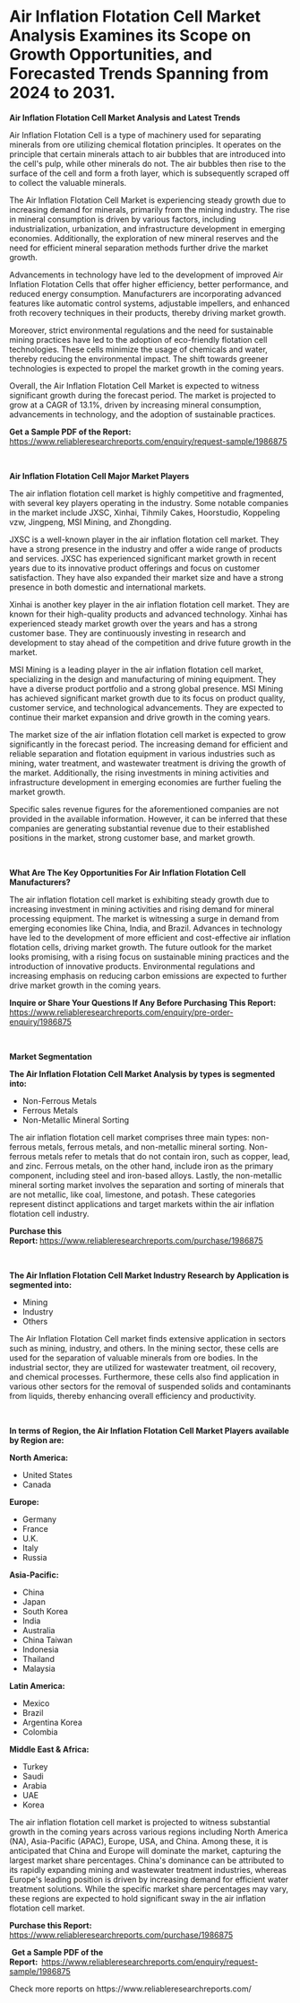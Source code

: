<p><h1>Air Inflation Flotation Cell Market Analysis Examines its Scope on Growth Opportunities, and Forecasted Trends Spanning from 2024 to 2031.</h1></p><p><strong>Air Inflation Flotation Cell Market Analysis and Latest Trends</strong></p>
<p><p>Air Inflation Flotation Cell is a type of machinery used for separating minerals from ore utilizing chemical flotation principles. It operates on the principle that certain minerals attach to air bubbles that are introduced into the cell's pulp, while other minerals do not. The air bubbles then rise to the surface of the cell and form a froth layer, which is subsequently scraped off to collect the valuable minerals.</p><p>The Air Inflation Flotation Cell Market is experiencing steady growth due to increasing demand for minerals, primarily from the mining industry. The rise in mineral consumption is driven by various factors, including industrialization, urbanization, and infrastructure development in emerging economies. Additionally, the exploration of new mineral reserves and the need for efficient mineral separation methods further drive the market growth.</p><p>Advancements in technology have led to the development of improved Air Inflation Flotation Cells that offer higher efficiency, better performance, and reduced energy consumption. Manufacturers are incorporating advanced features like automatic control systems, adjustable impellers, and enhanced froth recovery techniques in their products, thereby driving market growth.</p><p>Moreover, strict environmental regulations and the need for sustainable mining practices have led to the adoption of eco-friendly flotation cell technologies. These cells minimize the usage of chemicals and water, thereby reducing the environmental impact. The shift towards greener technologies is expected to propel the market growth in the coming years.</p><p>Overall, the Air Inflation Flotation Cell Market is expected to witness significant growth during the forecast period. The market is projected to grow at a CAGR of 13.1%, driven by increasing mineral consumption, advancements in technology, and the adoption of sustainable practices.</p></p>
<p><strong>Get a Sample PDF of the Report:&nbsp;</strong> <a href="https://www.reliableresearchreports.com/enquiry/request-sample/1986875">https://www.reliableresearchreports.com/enquiry/request-sample/1986875</a></p>
<p>&nbsp;</p>
<p><strong>Air Inflation Flotation Cell Major Market Players</strong></p>
<p><p>The air inflation flotation cell market is highly competitive and fragmented, with several key players operating in the industry. Some notable companies in the market include JXSC, Xinhai, Tihmily Cakes, Hoorstudio, Koppeling vzw, Jingpeng, MSI Mining, and Zhongding.</p><p>JXSC is a well-known player in the air inflation flotation cell market. They have a strong presence in the industry and offer a wide range of products and services. JXSC has experienced significant market growth in recent years due to its innovative product offerings and focus on customer satisfaction. They have also expanded their market size and have a strong presence in both domestic and international markets.</p><p>Xinhai is another key player in the air inflation flotation cell market. They are known for their high-quality products and advanced technology. Xinhai has experienced steady market growth over the years and has a strong customer base. They are continuously investing in research and development to stay ahead of the competition and drive future growth in the market.</p><p>MSI Mining is a leading player in the air inflation flotation cell market, specializing in the design and manufacturing of mining equipment. They have a diverse product portfolio and a strong global presence. MSI Mining has achieved significant market growth due to its focus on product quality, customer service, and technological advancements. They are expected to continue their market expansion and drive growth in the coming years.</p><p>The market size of the air inflation flotation cell market is expected to grow significantly in the forecast period. The increasing demand for efficient and reliable separation and flotation equipment in various industries such as mining, water treatment, and wastewater treatment is driving the growth of the market. Additionally, the rising investments in mining activities and infrastructure development in emerging economies are further fueling the market growth.</p><p>Specific sales revenue figures for the aforementioned companies are not provided in the available information. However, it can be inferred that these companies are generating substantial revenue due to their established positions in the market, strong customer base, and market growth.</p></p>
<p>&nbsp;</p>
<p><strong>What Are The Key Opportunities For Air Inflation Flotation Cell Manufacturers?</strong></p>
<p><p>The air inflation flotation cell market is exhibiting steady growth due to increasing investment in mining activities and rising demand for mineral processing equipment. The market is witnessing a surge in demand from emerging economies like China, India, and Brazil. Advances in technology have led to the development of more efficient and cost-effective air inflation flotation cells, driving market growth. The future outlook for the market looks promising, with a rising focus on sustainable mining practices and the introduction of innovative products. Environmental regulations and increasing emphasis on reducing carbon emissions are expected to further drive market growth in the coming years.</p></p>
<p><strong>Inquire or Share Your Questions If Any Before Purchasing This Report:</strong> <a href="https://www.reliableresearchreports.com/enquiry/pre-order-enquiry/1986875">https://www.reliableresearchreports.com/enquiry/pre-order-enquiry/1986875</a></p>
<p>&nbsp;</p>
<p><strong>Market Segmentation</strong></p>
<p><strong>The Air Inflation Flotation Cell Market Analysis by types is segmented into:</strong></p>
<p><ul><li>Non-Ferrous Metals</li><li>Ferrous Metals</li><li>Non-Metallic Mineral Sorting</li></ul></p>
<p><p>The air inflation flotation cell market comprises three main types: non-ferrous metals, ferrous metals, and non-metallic mineral sorting. Non-ferrous metals refer to metals that do not contain iron, such as copper, lead, and zinc. Ferrous metals, on the other hand, include iron as the primary component, including steel and iron-based alloys. Lastly, the non-metallic mineral sorting market involves the separation and sorting of minerals that are not metallic, like coal, limestone, and potash. These categories represent distinct applications and target markets within the air inflation flotation cell industry.</p></p>
<p><strong>Purchase this Report:&nbsp;</strong><a href="https://www.reliableresearchreports.com/purchase/1986875">https://www.reliableresearchreports.com/purchase/1986875</a></p>
<p>&nbsp;</p>
<p><strong>The Air Inflation Flotation Cell Market Industry Research by Application is segmented into:</strong></p>
<p><ul><li>Mining</li><li>Industry</li><li>Others</li></ul></p>
<p><p>The Air Inflation Flotation Cell market finds extensive application in sectors such as mining, industry, and others. In the mining sector, these cells are used for the separation of valuable minerals from ore bodies. In the industrial sector, they are utilized for wastewater treatment, oil recovery, and chemical processes. Furthermore, these cells also find application in various other sectors for the removal of suspended solids and contaminants from liquids, thereby enhancing overall efficiency and productivity.</p></p>
<p>&nbsp;</p>
<p><strong>In terms of Region, the Air Inflation Flotation Cell Market Players available by Region are:</strong></p>
<p>
    <p> <strong> North America: </strong>
        <ul>
            <li>United States</li>
            <li>Canada</li>
        </ul>
        </p> 
    <p> <strong> Europe: </strong>
        <ul>
            <li>Germany</li>
            <li>France</li>
            <li>U.K.</li>
            <li>Italy</li>
            <li>Russia</li>
        </ul>
        </p> 
    <p> <strong> Asia-Pacific: </strong>
        <ul>
            <li>China</li>
            <li>Japan</li>
            <li>South Korea</li>
            <li>India</li>
            <li>Australia</li>
            <li>China Taiwan</li>
            <li>Indonesia</li>
            <li>Thailand</li>
            <li>Malaysia</li>
        </ul>
        </p> 
    <p> <strong> Latin America: </strong>
        <ul>
            <li>Mexico</li>
            <li>Brazil</li>
            <li>Argentina Korea</li>
            <li>Colombia</li>
        </ul>
        </p> 
    <p> <strong> Middle East & Africa: </strong>
        <ul>
            <li>Turkey</li>
            <li>Saudi</li>
            <li>Arabia</li>
            <li>UAE</li>
            <li>Korea</li>
        </ul>
    </p>
    </p>
<p><p>The air inflation flotation cell market is projected to witness substantial growth in the coming years across various regions including North America (NA), Asia-Pacific (APAC), Europe, USA, and China. Among these, it is anticipated that China and Europe will dominate the market, capturing the largest market share percentages. China's dominance can be attributed to its rapidly expanding mining and wastewater treatment industries, whereas Europe's leading position is driven by increasing demand for efficient water treatment solutions. While the specific market share percentages may vary, these regions are expected to hold significant sway in the air inflation flotation cell market.</p></p>
<p><strong>Purchase this Report: </strong><a href="https://www.reliableresearchreports.com/purchase/1986875">https://www.reliableresearchreports.com/purchase/1986875</a></p>
<p>&nbsp;<strong>Get a Sample PDF of the Report:&nbsp;&nbsp;</strong><a href="https://www.reliableresearchreports.com/enquiry/request-sample/1986875">https://www.reliableresearchreports.com/enquiry/request-sample/1986875</a></p>
<p><strong></strong></p>
<p>Check more reports on https://www.reliableresearchreports.com/</p>